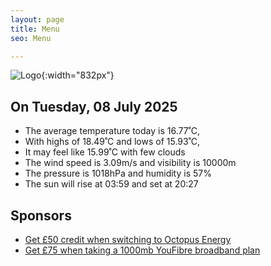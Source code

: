 ```yaml
---
layout: page
title: Menu
seo: Menu

---
```


![Logo](/images/logo.jpg){:width="832px"}

<!-- weather_marker starts -->
## On Tuesday, 08 July 2025

- The average temperature today is 16.77˚C,
- With highs of 18.49˚C and lows of 15.93˚C,
- It may feel like 15.99˚C with few clouds
- The wind speed is 3.09m/s and visibility is 10000m
- The pressure is 1018hPa and humidity is 57%
- The sun will rise at 03:59 and set at 20:27

<!-- weather_marker ends -->

## Sponsors

- [Get £50 credit when switching to Octopus Energy](https://bit.ly/3oD1nnS)
- [Get £75 when taking a 1000mb YouFibre broadband plan](https://aklam.io/91zWhU?)
